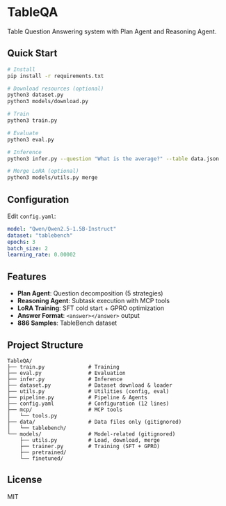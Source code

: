 # TableQA

Table Question Answering system with Plan Agent and Reasoning Agent.

## Quick Start

```bash
# Install
pip install -r requirements.txt

# Download resources (optional)
python3 dataset.py
python3 models/download.py

# Train
python3 train.py

# Evaluate
python3 eval.py

# Inference
python3 infer.py --question "What is the average?" --table data.json

# Merge LoRA (optional)
python3 models/utils.py merge
```

## Configuration

Edit `config.yaml`:

```yaml
model: "Qwen/Qwen2.5-1.5B-Instruct"
dataset: "tablebench"
epochs: 3
batch_size: 2
learning_rate: 0.00002
```

## Features

- **Plan Agent**: Question decomposition (5 strategies)
- **Reasoning Agent**: Subtask execution with MCP tools
- **LoRA Training**: SFT cold start + GPRO optimization
- **Answer Format**: `<answer></answer>` output
- **886 Samples**: TableBench dataset

## Project Structure

```
TableQA/
├── train.py              # Training
├── eval.py               # Evaluation
├── infer.py              # Inference
├── dataset.py            # Dataset download & loader
├── utils.py              # Utilities (config, eval)
├── pipeline.py           # Pipeline & Agents
├── config.yaml           # Configuration (12 lines)
├── mcp/                  # MCP tools
│   └── tools.py
├── data/                 # Data files only (gitignored)
│   └── tablebench/
└── models/               # Model-related (gitignored)
    ├── utils.py          # Load, download, merge
    ├── trainer.py        # Training (SFT + GPRO)
    ├── pretrained/
    └── finetuned/
```

## License

MIT
